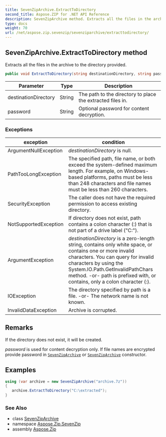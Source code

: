 ```yaml
---
title: SevenZipArchive.ExtractToDirectory
second_title: Aspose.ZIP for .NET API Reference
description: SevenZipArchive method. Extracts all the files in the archive to the directory provided
type: docs
weight: 70
url: /net/aspose.zip.sevenzip/sevenziparchive/extracttodirectory/
---
```

## SevenZipArchive.ExtractToDirectory method

Extracts all the files in the archive to the directory provided.

```csharp
public void ExtractToDirectory(string destinationDirectory, string password = null)
```

| Parameter | Type | Description |
| --- | --- | --- |
| destinationDirectory | String | The path to the directory to place the extracted files in. |
| password | String | Optional password for content decryption. |

### Exceptions

| exception | condition |
| --- | --- |
| ArgumentNullException | *destinationDirectory* is null. |
| PathTooLongException | The specified path, file name, or both exceed the system-defined maximum length. For example, on Windows-based platforms, paths must be less than 248 characters and file names must be less than 260 characters. |
| SecurityException | The caller does not have the required permission to access existing directory. |
| NotSupportedException | If directory does not exist, path contains a colon character (:) that is not part of a drive label ("C:\"). |
| ArgumentException | *destinationDirectory* is a zero-length string, contains only white space, or contains one or more invalid characters. You can query for invalid characters by using the System.IO.Path.GetInvalidPathChars method. -or- path is prefixed with, or contains, only a colon character (:). |
| IOException | The directory specified by path is a file. -or- The network name is not known. |
| InvalidDataException | Archive is corrupted. |

## Remarks

If the directory does not exist, it will be created.

*password* is used for content decryption only. If file names are encrypted provide password in [`SevenZipArchive`](../sevenziparchive/) or [`SevenZipArchive`](../sevenziparchive/) constructor.

## Examples

```csharp
using (var archive = new SevenZipArchive("archive.7z")) 
{ 
   archive.ExtractToDirectory("C:\extracted");
}
```

### See Also

* class [SevenZipArchive](../)
* namespace [Aspose.Zip.SevenZip](../../sevenziparchive/)
* assembly [Aspose.Zip](../../../)


